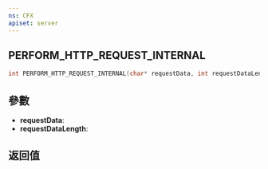 ```yaml
---
ns: CFX
apiset: server
---
```

## PERFORM_HTTP_REQUEST_INTERNAL

```c
int PERFORM_HTTP_REQUEST_INTERNAL(char* requestData, int requestDataLength);
```


## 參數
* **requestData**: 
* **requestDataLength**: 

## 返回值
